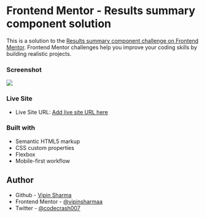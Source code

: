 # Frontend Mentor - Results summary component solution

This is a solution to the [Results summary component challenge on Frontend Mentor](https://www.frontendmentor.io/challenges/results-summary-component-CE_K6s0maV). Frontend Mentor challenges help you improve your coding skills by building realistic projects. 

### Screenshot

![](.assets/images/screenshot.png)


### Live Site


- Live Site URL: [Add live site URL here](https://vipinsharmaa.github.io/FrontendMentor-results-sumary-component/)


### Built with

- Semantic HTML5 markup
- CSS custom properties
- Flexbox
- Mobile-first workflow


## Author

- Github - [Vipin Sharma](https://github.com/vipinsharmaa)
- Frontend Mentor - [@vipinsharmaa](https://www.frontendmentor.io/profile/vipinsharmaa)
- Twitter - [@codecrash007](https://www.twitter.com/codecrash007)

